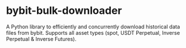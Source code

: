 # bybit-bulk-downloader
A Python library to efficiently and concurrently download historical data files from bybit. Supports all asset types (spot, USDT Perpetual, Inverse Perpetual &amp; Inverse Futures).
